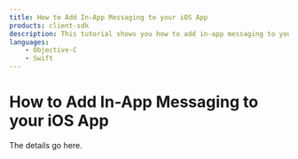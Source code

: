 ```yaml
---
title: How to Add In-App Messaging to your iOS App
products: client-sdk
description: This tutorial shows you how to add in-app messaging to your iOS application using the Nexmo Client SDK.
languages:
    - Objective-C 
    - Swift
---
```


# How to Add In-App Messaging to your iOS App

The details go here.